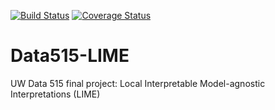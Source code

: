 [![Build Status](https://travis-ci.org/PKing70/Data515-LIME.svg?branch=master)](https://travis-ci.org/PKing70/Data515-LIME)
[![Coverage Status](https://coveralls.io/repos/github/PKing70/Data515-LIME/badge.svg?branch=master)](https://coveralls.io/github/PKing70/Data515-LIME?branch=master)

# Data515-LIME
UW Data 515 final project: Local Interpretable Model-agnostic Interpretations (LIME)
